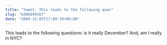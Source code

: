 ```yaml
---
title: "tweet: This leads to the following ques"
slug: "6308899367"
date: "2009-12-03T17:09:39+00:00"
---
```

This leads to the following questions: is it really December? And, am I really in NYC?